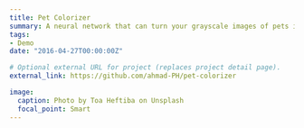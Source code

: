 ```yaml
---
title: Pet Colorizer
summary: A neural network that can turn your grayscale images of pets into colored ones. Built using the [Fast.ai](https://www.fast.ai/) library.
tags:
- Demo
date: "2016-04-27T00:00:00Z"

# Optional external URL for project (replaces project detail page).
external_link: https://github.com/ahmad-PH/pet-colorizer

image:
  caption: Photo by Toa Heftiba on Unsplash
  focal_point: Smart
---
```

